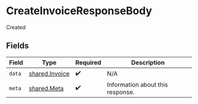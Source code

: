 # CreateInvoiceResponseBody

Created


## Fields

| Field                                                   | Type                                                    | Required                                                | Description                                             |
| ------------------------------------------------------- | ------------------------------------------------------- | ------------------------------------------------------- | ------------------------------------------------------- |
| `data`                                                  | [shared.Invoice](../../../sdk/models/shared/invoice.md) | :heavy_check_mark:                                      | N/A                                                     |
| `meta`                                                  | [shared.Meta](../../../sdk/models/shared/meta.md)       | :heavy_check_mark:                                      | Information about this response.                        |